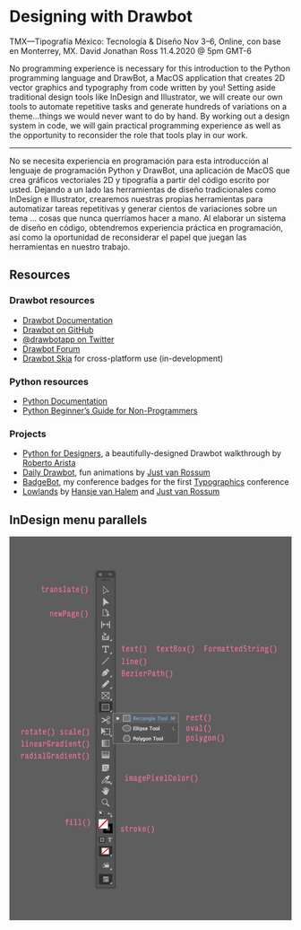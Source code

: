 
# Designing with Drawbot

TMX—Tipografía México: Tecnología & Diseño
Nov 3–6, Online, con base en Monterrey, MX.
David Jonathan Ross 11.4.2020 @ 5pm GMT-6

No programming experience is necessary for this introduction to the Python programming language and DrawBot, a MacOS application that creates 2D vector graphics and typography from code written by you! Setting aside traditional design tools like InDesign and Illustrator, we will create our own tools to automate repetitive tasks and generate hundreds of variations on a theme...things we would never want to do by hand. By working out a design system in code, we will gain practical programming experience as well as the opportunity to reconsider the role that tools play in our work.


--------------

No se necesita experiencia en programación para esta introducción al lenguaje de programación Python y DrawBot, una aplicación de MacOS que crea gráficos vectoriales 2D y tipografía a partir del código escrito por usted. Dejando a un lado las herramientas de diseño tradicionales como InDesign e Illustrator, crearemos nuestras propias herramientas para automatizar tareas repetitivas y generar cientos de variaciones sobre un tema ... cosas que nunca querríamos hacer a mano. Al elaborar un sistema de diseño en código, obtendremos experiencia práctica en programación, así como la oportunidad de reconsiderar el papel que juegan las herramientas en nuestro trabajo.



## Resources

### Drawbot resources
* [Drawbot Documentation](https://www.drawbot.com/#)
* [Drawbot on GitHub](https://github.com/typemytype/drawbot)
* [@drawbotapp on Twitter](https://twitter.com/drawbotapp)
* [Drawbot Forum](https://forum.drawbot.com)
* [Drawbot Skia](https://github.com/justvanrossum/drawbot-skia) for cross-platform use (in-development)

### Python resources
* [Python Documentation](https://docs.python.org/3/)
* [Python Beginner’s Guide for Non-Programmers](https://wiki.python.org/moin/BeginnersGuide/NonProgrammers)

### Projects
* [Python for Designers](http://www.pythonfordesigners.com), a beautifully-designed Drawbot walkthrough by [Roberto Arista](http://projects.robertoarista.it)
* [Daily Drawbot](https://dailydrawbot.tumblr.com), fun animations by [Just van Rossum](https://twitter.com/justvanrossum)
* [BadgeBot](https://github.com/djrrb/badgebot), my conference badges for the first [Typographics](https://2015.typographics.com) conference
* [Lowlands](http://hansje.net/Lowlands-2017) by [Hansje van Halem](http://hansje.net) and [Just van Rossum](https://twitter.com/justvanrossum)


## InDesign menu parallels

![InDesign Menu Parallels](indesign-menu-drawbot-functions.png)